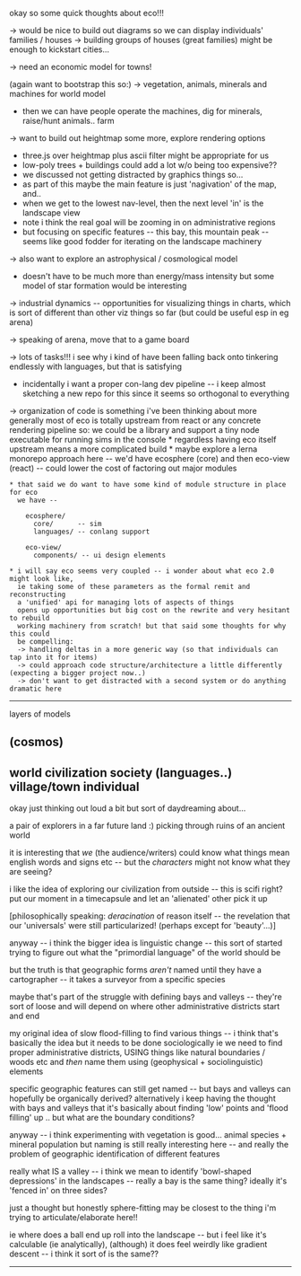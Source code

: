 okay so some quick thoughts about eco!!!

-> would be nice to build out diagrams so we can display individuals' families / houses
-> building groups of houses (great families) might be enough to kickstart cities...

-> need an economic model for towns!

(again want to bootstrap this so:)
-> vegetation, animals, minerals and machines for world model
  * then we can have people operate the machines, dig for minerals, raise/hunt animals.. farm

-> want to build out heightmap some more, explore rendering options
  * three.js over heightmap plus ascii filter might be appropriate for us
  * low-poly trees + buildings could add a lot w/o being too expensive??
  * we discussed not getting distracted by graphics things so...
  * as part of this maybe the main feature is just 'nagivation' of the map, and..
  * when we get to the lowest nav-level, then the next level 'in' is the landscape view
  * note i think the real goal will be zooming in on administrative regions
  * but focusing on specific features -- this bay, this mountain peak -- seems like good fodder
    for iterating on the landscape machinery

-> also want to explore an astrophysical / cosmological model
  * doesn't have to be much more than energy/mass intensity but some model of star formation
    would be interesting

-> industrial dynamics -- opportunities for visualizing things in charts, which is sort
              of different than other viz things so far (but could be useful esp in eg arena)

-> speaking of arena, move that to a game board

-> lots of tasks!!! i see why i kind of have been falling back onto tinkering endlessly
   with languages, but that is satisfying
   * incidentally i want a proper con-lang dev pipeline -- i keep almost sketching a new repo
     for this since it seems so orthogonal to everything
     
-> organization of code is something i've been thinking about more generally
    most of eco is totally upstream from react or any concrete rendering pipeline
    so: we could be a library and support a tiny node executable for running sims in the console
    * regardless having eco itself upstream means a more complicated build
    * maybe explore a lerna monorepo approach here -- we'd have ecosphere (core) and
      then eco-view (react) -- could lower the cost of factoring out major modules
      
    * that said we do want to have some kind of module structure in place for eco
      we have --

        ecosphere/
          core/      -- sim
          languages/ -- conlang support

        eco-view/
          components/ -- ui design elements

    * i will say eco seems very coupled -- i wonder about what eco 2.0 might look like,
      ie taking some of these parameters as the formal remit and reconstructing
      a 'unified' api for managing lots of aspects of things
      opens up opportunities but big cost on the rewrite and very hesitant to rebuild
      working machinery from scratch! but that said some thoughts for why this could
      be compelling:
      -> handling deltas in a more generic way (so that individuals can tap into it for items) 
      -> could approach code structure/architecture a little differently (expecting a bigger project now..)
      -> don't want to get distracted with a second system or do anything dramatic here

--------------------------

layers of models

(cosmos)
--------------------------
world
civilization
society (languages..)
village/town
individual
--------------------------


okay just thinking out loud a bit but sort of daydreaming about...

a pair of explorers in a far future land :)
picking through ruins of an ancient world

it is interesting that *we* (the audience/writers) could know what things mean
english words and signs etc -- but the _characters_ might not know what they are seeing?

i like the idea of exploring our civilization from outside -- this is scifi right? put our moment in a timecapsule and let an 'alienated' other pick it up

[philosophically speaking: _deracination_ of reason itself -- the revelation that our 'universals' were still particularized! (perhaps except for 'beauty'...)]

anyway -- i think the bigger idea is linguistic change -- this sort of started trying to figure out what the "primordial language" of the world should be

but the truth is that geographic forms _aren't_ named until they have a cartographer -- it takes a surveyor from a specific species

maybe that's part of the struggle with defining bays and valleys -- they're sort of loose and will depend on where other administrative districts start and end

my original idea of slow flood-filling to find various things -- i think that's basically the idea but it needs to be done sociologically
ie we need to find proper administrative districts, USING things like natural boundaries / woods etc
and _then_ name them using (geophysical + sociolinguistic) elements

specific geographic features can still get named -- but bays and valleys can hopefully be organically derived? 
alternatively i keep having the thought with bays and valleys that it's basically about finding 'low' points and 'flood filling' up .. but what are the boundary conditions? 

anyway -- i think experimenting with vegetation is good... animal species + mineral population
but naming is still really interesting here -- and really the problem of geographic identification of different features

really what IS a valley -- i think we mean to identify 'bowl-shaped depressions' in the landscapes -- really a bay is the same thing? ideally it's 'fenced in' on three sides?

just a thought but honestly sphere-fitting may be closest to the thing i'm trying to articulate/elaborate here!!

ie where does a ball end up roll into the landscape -- but i feel like it's calculable (ie analytically), (although) it does feel weirdly like gradient descent -- i think it sort of is the same??

---
